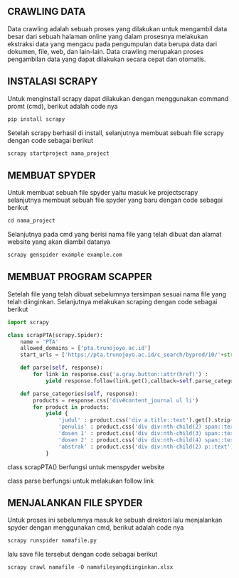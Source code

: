 ## CRAWLING DATA

Data crawling adalah sebuah proses yang dilakukan untuk mengambil data besar dari sebuah halaman online yang dalam prosesnya melakukan ekstraksi data yang mengacu pada pengumpulan data berupa data dari dokumen, file, web, dan lain-lain. Data crawling merupakan proses pengambilan data yang dapat dilakukan secara cepat dan otomatis. 

## INSTALASI SCRAPY

Untuk menginstall scrapy dapat dilakukan dengan menggunakan command promt (cmd), berikut adalah code nya

```python
pip install scrapy
```

Setelah scrapy berhasil di install, selanjutnya membuat sebuah file scrapy dengan code sebagai berikut

```python
scrapy startproject nama_project
```

## MEMBUAT SPYDER

Untuk membuat sebuah file spyder yaitu masuk ke projectscrapy selanjutnya membuat sebuah file spyder yang baru dengan code sebagai berikut

```python
cd nama_project
```

Selanjutnya pada cmd yang berisi nama file yang telah dibuat dan alamat website yang akan diambil datanya

```python
scrapy genspider example example.com
```

## MEMBUAT PROGRAM SCAPPER

Setelah file yang telah dibuat sebelumnya tersimpan sesuai nama file yang telah diinginkan. Selanjutnya melakukan scraping dengan code sebagai berikut

```python
import scrapy

class scrapPTA(scrapy.Spider):
    name = 'PTA'
    allowed_domains = ['pta.trunojoyo.ac.id']
    start_urls = ['https://pta.trunojoyo.ac.id/c_search/byprod/10/'+str(x)+" " for x in range(2,20)]

    def parse(self, response):
        for link in response.css('a.gray.button::attr(href)') :
            yield response.follow(link.get(),callback=self.parse_categories)

    def parse_categories(self, response):
        products = response.css('div#content_journal ul li')
        for product in products:
            yield {
                'judul' : product.css('div a.title::text').get().strip(),
                'penulis' : product.css('div div:nth-child(2) span::text').get().strip(),
                'dosen 1' : product.css('div div:nth-child(3) span::text').get().strip(),
                'dosen 2' : product.css('div div:nth-child(4) span::text').get().strip(),
                'abstrak' : product.css('div div:nth-child(2) p::text').get().strip()
            }
```

class scrapPTA() berfungsi untuk  menspyder website

class parse berfungsi untuk melakukan follow link

## MENJALANKAN FILE SPYDER

Untuk proses ini sebelumnya masuk ke sebuah direktori lalu menjalankan spyder dengan menggunakan cmd, berikut adalah code nya

```python
scrapy runspider namafile.py
```

lalu save file tersebut dengan code sebagai berikut

```python
scrapy crawl namafile -O namafileyangdiinginkan.xlsx
```


